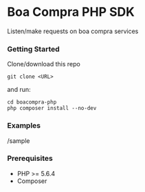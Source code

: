 # Boa Compra PHP SDK

Listen/make requests on boa compra services

### Getting Started

Clone/download this repo
```
git clone <URL>
```

and run:

```
cd boacompra-php
php composer install --no-dev
```

### Examples

/sample

### Prerequisites

* PHP >= 5.6.4
* Composer
